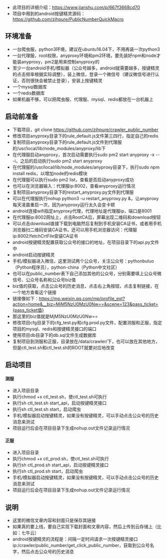 + 此项目的详细介绍：https://www.jianshu.com/p/667f3668cd70
+ 项目中用到的android按键精灵源码：https://github.com/zjhpure/PublicNumberQuickMacro


## 环境准备
+ 一台爬虫服，python3环境，建议在ubuntu16.04下，不用再装一次python3
+ 一台代理服，root权限，anyproxy环境和pm2环境，要先装好npm和node才能装anyproxy，pm2是用来控制anyproxy的
+ 至少一台android手机/模拟器（公众号越多，android就需要越多，按键精灵的点击频率根据实际调整），装上微信，登录一个微信号（建议微信号进行认证，否则很快会被禁止登录），安装上按键精灵
+ 一个mysql数据库
+ 一个redis数据库
+ 如果机器不够，可以把爬虫服、代理服、mysql、redis都放在一台机器上


## 启动前准备
+ 下载项目，git clone https://github.com/zjhpure/crawler_public_number
+ 修改项目anyproxy目录下的rule_default.js文件第三四行，指定自己的redis
+ 复制项目anyproxy目录下的rule_default.js文件到代理服的/usr/local/lib/node_modules/anyproxy/lib下
+ 在代理服启动anyproxy，首次启动需要执行sudo pm2 start anyproxy -x -- -i，之后的启动执行sudo pm2 start anyproxy
+ 在代理服的/usr/local/lib/node_modules/anyproxy目录下，执行sudo npm install redis，以增加node的redis模块
+ 在代理服可以执行sudo pm2 list，查看是否启动anyproxy成功
+ 也可以在浏览器输入：代理服ip:8002，查看anyproxy运行情况
+ 复制项目anyproxy目录下的restart_anyproxy.py文件到代理服
+ 可以在代理服执行nohup python3 -u restart_anyproxy.py &，让anyproxy每天凌晨重启一次，因为anyproxy运行太久会变卡顿
+ android连接wifi指定anyproxy代理，代理地址是代理服ip，端口是8001
+ 在代理服ip:8002网址上，点击RootCA后，屏幕出现二维码和download按钮
+ 可以点击download直接下载到电脑然后复制到手机安装CA证书，或者用手机浏览器扫二维码安装CA证书，还可以用手机浏览器访问：代理服ip:8002/fetchCrtFile安装CA证书
+ android按键精灵配置获取公众号的接口的地址，在项目目录下的api.py文件中
+ android启动按键精灵
+ 手机/模拟器进入微信，这里测试两个公众号，关注公众号：pythonbuluo（Python程序员），python-china（Python中文社区）
+ 也可以在public_number表下自己添加其他的公众号，分别需要填上公众号微信号、公众号名称和公众号biz值
+ biz值的获取，点击公众号的历史消息，点击右上角按钮，点击复制链接，在一个地方查看这个链接
+ 链接像如下：https://mp.weixin.qq.com/mp/profile_ext?action=home&__biz=MjM5NzU0MzU0Nw==&scene=123&pass_ticket={pass_ticket值}
+ 那这里的biz值就是MjM5NzU0MzU0Nw==
+ 修改项目cfg目录下的cfg_test.py和cfg.prod.py文件，配置测服和正服，指定项目的mysql、redis和按键精灵接口的端口
+ 使用项目db目录下的db.sql文件生成数据库
+ 复制项目到测服和正服，目录放在/data/crawler/下，也可以放在其他地方，但是ctl_test.sh和ctl_test.sh的ROOT就要对应地改变


## 启动项目

#### 测服
+ 进入项目目录
+ 执行chmod +x ctl_test.sh，使ctl_test.sh可执行
+ 执行sh ctl_test.sh start_api，启动按键精灵接口
+ 执行sh ctl_test.sh start，启动爬虫
+ 手机/模拟器启动按键精灵，如果没有按键精灵，可以手动点击公众号的历史消息来测试
+ 项目运行后会在项目目录下生成nohup.out文件记录运行情况

#### 正服
+ 进入项目目录
+ 执行chmod +x ctl_prod.sh，使ctl_test.sh可执行
+ 执行sh ctl_prod.sh start_api，启动按键精灵接口
+ 执行sh ctl_prod.sh start，启动爬虫
+ 手机/模拟器启动按键精灵，如果没有按键精灵，可以手动点击公众号的历史消息来测试
+ 项目运行后会在项目目录下生成nohup.out文件记录运行情况

## 说明
+ 这里的微信文章内容和封面只是保存其链接
+ 如果真的要上线，要自己实现下载封面和文章内容，然后上传到云存储上（比如：七牛云）
+ android按键精灵的流程是：间隔一定时间请求一次按键精灵接口ip:/crawler/public_number/get_click_public_number，获取到公众号名字，然后点击公众号的历史消息